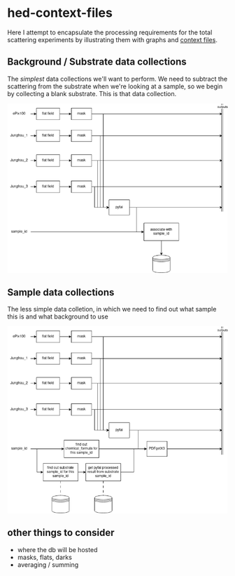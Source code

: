 # hed-context-files

Here I attempt to encapsulate the processing requirements for the total scattering experiments by illustrating them with graphs and [context files](https://rtd.xfel.eu/docs/metropc/en/preview/context.html).

## Background / Substrate data collections
The _simplest_ data collections we'll want to perform. We need to subtract the scattering from the substrate when we're looking at a sample, so we begin by collecting a blank substrate. This is that data collection.

![](substrate.drawio.png)

## Sample data collections
The less simple data colletion, in which we need to find out what sample this is and what background to use

![](sample.drawio.png)

## other things to consider
- where the db will be hosted
- masks, flats, darks
- averaging / summing
